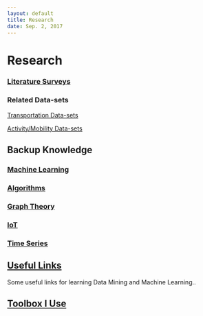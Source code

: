 ```yaml
---
layout: default
title: Research
date: Sep. 2, 2017
---
```

# Research

### [Literature Surveys](Research/Literature-Survey)

### Related Data-sets

[Transportation Data-sets](Research/Data-sets/Transportation-Datasets)

[Activity/Mobility Data-sets](Research/Data-sets/Data-set-Preparation)

## Backup Knowledge

### [Machine Learning](MachineLearning)

### [Algorithms](Research/algorithms)

### [Graph Theory](Research/graphTheory) 

### [IoT](Research/ioT)

### [Time Series](Research/time-series)

## [Useful Links](usefulLinks)
Some useful links for  learning Data Mining and Machine Learning..

## [Toolbox I Use](toolbox)

<!-- ## Work Publishing
[Conferences Info](Research/Paper/Conferences-Info) -->

